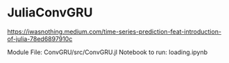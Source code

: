 # JuliaConvGRU

https://iwasnothing.medium.com/time-series-prediction-feat-introduction-of-julia-78ed6897910c

Module File: ConvGRU/src/ConvGRU.jl
Notebook to run: loading.ipynb
